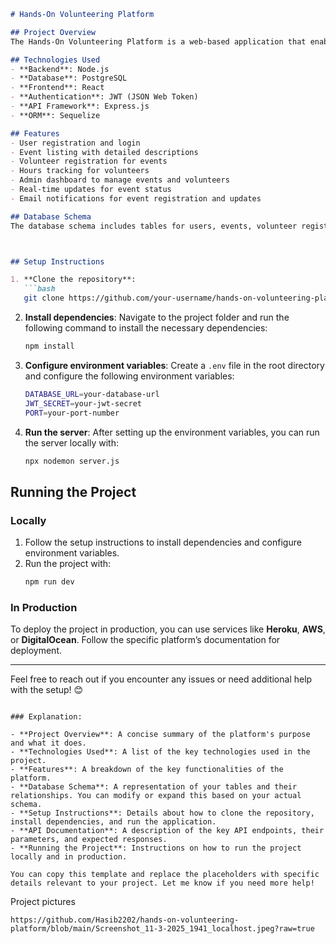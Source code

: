 

```markdown
# Hands-On Volunteering Platform

## Project Overview
The Hands-On Volunteering Platform is a web-based application that enables individuals to manage and engage in volunteer activities and events. It allows users to register for events, track volunteer hours, and view upcoming opportunities. Administrators can manage events, view participant lists, and ensure seamless coordination between volunteers and event organizers.

## Technologies Used
- **Backend**: Node.js
- **Database**: PostgreSQL
- **Frontend**: React
- **Authentication**: JWT (JSON Web Token)
- **API Framework**: Express.js
- **ORM**: Sequelize

## Features
- User registration and login
- Event listing with detailed descriptions
- Volunteer registration for events
- Hours tracking for volunteers
- Admin dashboard to manage events and volunteers
- Real-time updates for event status
- Email notifications for event registration and updates

## Database Schema
The database schema includes tables for users, events, volunteer registrations, and event categories. Below is a simplified version of the database schema:



## Setup Instructions

1. **Clone the repository**:
   ```bash
   git clone https://github.com/your-username/hands-on-volunteering-platform.git
   ```

2. **Install dependencies**:
   Navigate to the project folder and run the following command to install the necessary dependencies:
   ```bash
   npm install
   ```

3. **Configure environment variables**:
   Create a `.env` file in the root directory and configure the following environment variables:
   ```bash
   DATABASE_URL=your-database-url
   JWT_SECRET=your-jwt-secret
   PORT=your-port-number
   ```

4. **Run the server**:
   After setting up the environment variables, you can run the server locally with:
   ```bash
   npx nodemon server.js
   ```



## Running the Project

### Locally
1. Follow the setup instructions to install dependencies and configure environment variables.
2. Run the project with:
   ```bash
   npm run dev
   ```

### In Production
To deploy the project in production, you can use services like **Heroku**, **AWS**, or **DigitalOcean**. Follow the specific platform’s documentation for deployment.

---

Feel free to reach out if you encounter any issues or need additional help with the setup! 😊
```

### Explanation:

- **Project Overview**: A concise summary of the platform's purpose and what it does.
- **Technologies Used**: A list of the key technologies used in the project.
- **Features**: A breakdown of the key functionalities of the platform.
- **Database Schema**: A representation of your tables and their relationships. You can modify or expand this based on your actual schema.
- **Setup Instructions**: Details about how to clone the repository, install dependencies, and run the application.
- **API Documentation**: A description of the key API endpoints, their parameters, and expected responses.
- **Running the Project**: Instructions on how to run the project locally and in production.

You can copy this template and replace the placeholders with specific details relevant to your project. Let me know if you need more help!

```
Project pictures 
```
https://github.com/Hasib2202/hands-on-volunteering-platform/blob/main/Screenshot_11-3-2025_1941_localhost.jpeg?raw=true

